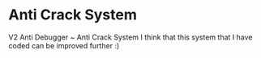 # Anti Crack System
V2 Anti Debugger ~ Anti Crack System 
I think that this system that I have coded can be improved further :)
